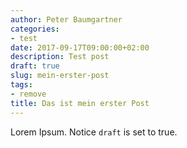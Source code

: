 ```yaml
---
author: Peter Baumgartner
categories:
- test
date: 2017-09-17T09:00:00+02:00
description: Test post
draft: true
slug: mein-erster-post
tags:
- remove
title: Das ist mein erster Post
---
```


Lorem Ipsum.
Notice `draft` is set to true.
